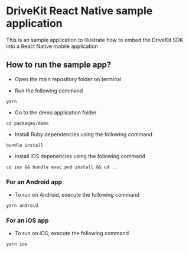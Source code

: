# DriveKit React Native sample application

This is an sample application to illustrate how to embed the DriveKit SDK into a React Native mobile application

## How to run the sample app?

- Open the main repository folder on terminal

- Run the following command 
```
yarn
```

- Go to the demo application folder
```
cd packages/demo
```

- Install Ruby dependencies using the following command 
```
bundle install
```

- install iOS depenencies using the following command
```
cd ios && bundle exec pod install && cd ..
```
  
### For an Android app

- To run on Android, execute the following command
```
yarn android
```

### For an iOS app
- To run on iOS, execute the following command
```
yarn ios
```
